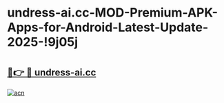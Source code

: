 # undress-ai.cc-MOD-Premium-APK-Apps-for-Android-Latest-Update-2025-!9j05j

# <h2><a href="https://jlbugb.esa.edu.pl?title=undress-ai.cc&ref=9j05j">🔗👉 🔴 undress-ai.cc</a></h2>

[![acn](https://github.com/user-attachments/assets/0f9c940e-d8b0-45ae-aac7-cd30a18b3e1c)](https://jlbugb.esa.edu.pl?title=undress-ai.cc&ref=9j05j)

